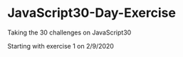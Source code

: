 # JavaScript30-Day-Exercise
Taking the 30 challenges on JavaScript30

Starting with exercise 1 on 2/9/2020
